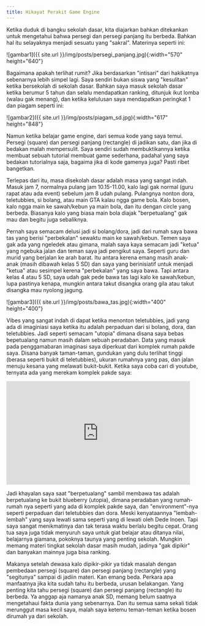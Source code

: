 ```yaml
---
title: Hikayat Perakit Game Engine
---
```


Ketika duduk di bangku sekolah dasar, kita diajarkan bahkan ditekankan untuk <!--more-->mengetahui bahwa persegi dan persegi panjang itu berbeda. Bahkan hal itu selayaknya menjadi sesuatu yang "sakral". Materinya seperti ini:

![gambar1]({{ site.url }}/img/posts/persegi_panjang.jpg){:width="570" height="640"}

Bagaimana apakah terlihat rumit? Jika berdasarkan "intisari" dari hakikatnya sebenarnya lebih simpel lagi. Saya sendiri bukan siswa yang "kesulitan" ketika bersekolah di sekolah dasar. Bahkan saya masuk sekolah dasar ketika berumur 5 tahun dan selalu mendapatkan ranking, ditunjuk ikut lomba (walau gak menang), dan ketika kelulusan saya mendapatkan peringkat 1 dan piagam seperti ini:


![gambar2]({{ site.url }}/img/posts/piagam_sd.jpg){:width="617" height="848"}

Namun ketika belajar game engine, dari semua kode yang saya temui. Persegi (square) dan persegi panjang (rectangle) di jadikan satu, dan jika di bedakan malah mempersulit. Saya sendiri sudah membuktikannya ketika membuat sebuah tutorial membuat game sederhana, padahal yang saya bedakan tutorialnya saja, bagaima jika di kode gamenya juga? Pasti ribet bangetkan.

Terlepas dari itu, masa disekolah dasar adalah masa yang sangat indah. Masuk jam 7, normalnya pulang jam 10.15-11.00, kalo lagi gak normal (guru rapat atau ada event) sebelum jam 8 udah pulang. Pulangnya nonton dora, teletubbies, si bolang, atau main GTA kalau ngga game bola. Kalo bosen, kalo ngga main ke sawah/kebun ya main bola, dan itu dengan circle yang berbeda. Biasanya kalo yang biasa main bola diajak "berpetualang" gak mau dan begitu juga sebaliknya.
 
Pernah saya semacam delusi jadi si bolang/dora, jadi dari rumah saya bawa tas yang berisi "perbekalan" sewaktu main ke sawah/kebun. Temen saya gak ada yang ngeledek atau gimana, malah saya kaya semacam jadi "ketua" yang ngebuka jalan dan teman saya jadi pengikut saya. Seperti guru dan murid yang berjalan ke arah barat. Itu antara kerena emang masih anak-anak (masih dibawah kelas 5 SD) dan saya yang berinisiatif untuk menjadi "ketua" atau sesimpel kerena "perbekalan" yang saya bawa. Tapi antara kelas 4 atau 5 SD, saya udah gak pede bawa tas lagi kalo ke sawah/kebun, lupa pastinya kenapa, mungkin antara takut disangka orang gila atau takut disangka mau nyolong jagung. 

![gambar3]({{ site.url }}/img/posts/bawa_tas.jpg){:width="400" height="400"}

Vibes yang sangat indah di dapat ketika menonton teletubbies, jadi yang ada di imaginiasi saya ketika itu adalah perpaduan dari si bolang, dora, dan teletubbies. Jadi seperti semacam "utopia" dimana disana saya bebas bepetualang namun masih dalam sebuah peradaban. Data yang masuk pada penggamabaran imaginasi saya diperkuat dari komplek rumah pakde saya. Disana banyak taman-taman, gundukan yang dulu terlihat tinggi (berasa seperti bukit di teletubbies), ukuran rumahnya yang pas, dan jalan menuju kesana yang melawati bukit-bukit. Ketika saya coba cari di youtube, ternyata ada yang merekam komplek pakde saya:

<iframe frameborder="0" height="270" src="https://youtube.com/embed/vqd_EbJCy1I?start=58" width="480"></iframe>

Jadi khayalan saya saat "berpetualang" sambil membawa tas adalah berpetualang ke bukit blueberry (utopia), dimana peradaban yang rumah-rumah nya seperti yang ada di komplek pakde saya, dan "environment"-nya seperti perpaduan dari teletubbies dan dora. Meski kenyataannya "lembah-lembah" yang saya lewati sama seperti yang di lewati oleh Dede Inoen. Tapi saya sangat menikmatinya dan tak terasa waktu berlalu begitu cepat. Orang tua saya juga tidak menyuruh saya untuk giat belajar atau ditanya nilai, belajarnya giamana, pokoknya taunya yang penting sekolah. Mungkin memang materi tingkat sekolah dasar masih mudah, jadinya "gak dipikir" dan banyakan mainnya juga bisa ranking.

Makanya setelah dewasa kalo dipikir-pikir ya tidak masalah dengan pembedaan persegi (square) dan persegi panjang (rectangle) yang "segitunya" sampai di jadiin materi. Kan emang beda. Perkara apa manfaatnya jika kita sudah tahu itu berbeda, urusan belakangan. Yang penting kita tahu persegi (square) dan persegi panjang (rectangle) itu berbeda. Ya anggap aja namanya anak SD, memang belum saatnya mengetahaui fakta dunia yang sebenarnya. Dan itu semua sama sekali tidak merunggut masa kecil saya, malah saya ketemu teman-teman ketika bosen dirumah ya dari sekolah. 
